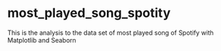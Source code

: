 # most_played_song_spotity
This is the analysis to the data set of most played song of Spotify with Matplotlib and Seaborn
